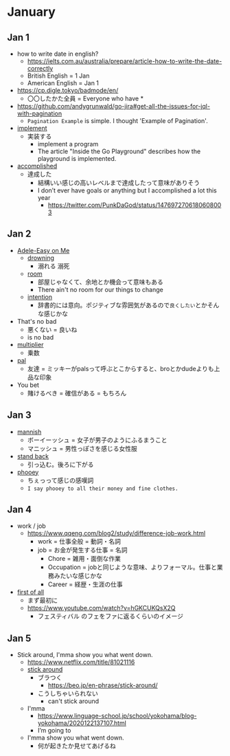 # January
## Jan 1
* how to write date in english?
  * https://ielts.com.au/australia/prepare/article-how-to-write-the-date-correctly
  * British English = 1 Jan
  * American English = Jan 1
* https://cp.digle.tokyo/badmode/en/
  * 〇〇したかた全員 = Everyone who have *
* https://github.com/andygrunwald/go-jira#get-all-the-issues-for-jql-with-pagination
  * `Pagination Example` is simple. I thought 'Example of Pagination'.
* [implement](https://ejje.weblio.jp/content/implement)
  * 実装する
    * implement a program 
    * The article "Inside the Go Playground" describes how the playground is implemented.
* [accomplished](https://ejje.weblio.jp/content/accomplished)
  * 達成した
    * 結構いい感じの高いレベルまで達成したって意味がありそう
    * I don’t ever have goals or anything but I accomplished a lot this year
      * https://twitter.com/PunkDaGod/status/1476972706180608003
## Jan 2
* [Adele-Easy on Me](https://www.youtube.com/watch?v=U3ASj1L6_sY)
  * [drowning](https://ejje.weblio.jp/content/drowning)
    * 溺れる 溺死
  * [room](https://ejje.weblio.jp/content/room)
    * 部屋じゃなくて、余地とか機会って意味もある
    * There ain't  no room for our things to change
  * [intention](https://ejje.weblio.jp/content/intention)
    * 辞書的には意向。ポジティブな雰囲気があるので`良くしたい`とかそんな感じかな
* That's no bad
  * 悪くない = 良いね
  * is no bad
* [multiplier](https://ejje.weblio.jp/content/multiplier)
  * 乗数
* [pal](https://ejje.weblio.jp/content/pal)
  * 友達 = ミッキーがpalsって呼ぶとこからすると、broとかdudeよりも上品な印象
* You bet
  * 賭けるべき = 確信がある = もちろん
## Jan 3
* [mannish](https://ejje.weblio.jp/content/mannish)
  * ボーイーッシュ = 女子が男子のようにふるまうこと
  * マニッシュ = 男性っぽさを感じる女性服
* [stand back](https://ejje.weblio.jp/content/stand+back)
  * 引っ込む。後ろに下がる
* [phooey](https://ejje.weblio.jp/content/phooey)
  * ちぇっって感じの感嘆詞
  * `I say phooey to all their money and fine clothes.`
## Jan 4
* work / job
  * https://www.qqeng.com/blog2/study/difference-job-work.html
    * work = 仕事全般 = 動詞・名詞
    * job = お金が発生する仕事 = 名詞
      * Chore = 雑用・面倒な作業
      * Occupation = jobと同じような意味、よりフォーマル。仕事と業務みたいな感じかな
      * Career = 経歴・生涯の仕事
* [first of all](https://ejje.weblio.jp/content/first+of+all)
  * まず最初に
  * https://www.youtube.com/watch?v=hGKCUKQsX2Q
    * フェスティバル のフェをファに返るくらいのイメージ
## Jan 5
* Stick around, I'mma show you what went down.
  * https://www.netflix.com/title/81021116
  * [stick around](https://eow.alc.co.jp/search?q=stick%20around)
    * ブラつく
      * https://beo.jp/en-phrase/stick-around/
    * こうしちゃいられない
      * can't stick around
  * I'mma
    * https://www.linguage-school.jp/school/yokohama/blog-yokohama/2020122137107.html
    * I’m going to
  * I'mma show you what went down.
    * 何が起きたか見せてあげるね 